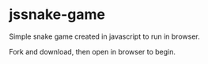 # jssnake-game

Simple snake game created in javascript to run in browser.

Fork and download, then open in browser to begin.
